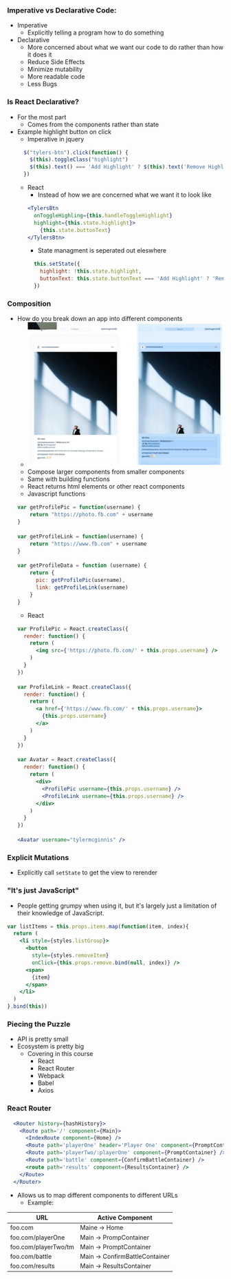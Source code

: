 ### Imperative vs Declarative Code:
- Imperative
  - Explicitly telling a program how to do something
- Declarative
  - More concerned about what we want our code to do rather than how it does it
  - Reduce Side Effects
  - Minimize mutability
  - More readable code
  - Less Bugs

### Is React Declarative?
- For the most part
  - Comes from the components rather than state
- Example highlight button on click
  - Imperative in jquery
  ```javascript
    $("tylers-btn").click(function() {
      $(this).toggleClass("highlight")
      $(this).text() === 'Add Highlight' ? $(this).text('Remove Highlight') : $(this).text('Add Highlight')
    })
  ```
  - React
    - Instead of how we are concerned what we want it to look like
    ```jsx
    <TylersBtn
      onToggleHighling={this.handleToggleHighlight}
      highlight={this.state.highlight}>
        {this.state.buttonText}
    </TylersBtn>
    ```
    - State managment is seperated out eleswhere
    ```javascript
      this.setState({
        highlight: !this.state.highlight,
        buttonText: this.state.buttonText === 'Add Highlight' ? 'Remove Highlight' : 'Add Highlight'
      })
      ```

### Composition
- How do you break down an app into different components
  - ![Instagram](01-Instagram.png)
  - Compose larger components from smaller components
  - Same with building functions
  - React returns html elements or other react components
  - Javascript functions
  ```javascript
  var getProfilePic = function(username) {
      return "https://photo.fb.com" + username
  }

  var getProfileLink = function(username) {
      return "https://www.fb.com" + username
  }

  var getProfileData = function (username) {
      return {
        pic: getProfilePic(username),
        link: getProfileLink(username)
      }
  }
  ```
  - React
  ```jsx
  var ProfilePic = React.createClass({
    render: function() {
      return (
        <img src={'https://photo.fb.com/' + this.props.username} />
      )
    }
  })

  var ProfileLink = React.createClass({
    render: function() {
      return (
        <a href={'https://www.fb.com/' + this.props.username}>
          {this.props.username}
        </a>
      )
    }
  })

  var Avatar = React.createClass({
    render: function() {
      return (
        <div>
          <ProfilePic username={this.props.username} />
          <ProfileLink username={this.props.username} />
        </div>
      )
    }
  })

  <Avatar username="tylermcginnis" />
  ```

### Explicit Mutations
- Explicitly call `setState` to get the view to rerender

### "It's just JavaScript"
- People getting grumpy when using it, but it's largely just a limitation of their knowledge of JavaScript.
```jsx
var listItems = this.props.items.map(function(item, index){
  return (
    <li style={styles.listGroup}>
      <button
        style={styles.removeItem}
        onClick={this.props.remove.bind(null, index)} />
      <span>
        {item}
      </span>
    </li>
  )
}.bind(this))
```

### Piecing the Puzzle
- API is pretty small
- Ecosystem is pretty big
  - Covering in this course
    - React
    - React Router
    - Webpack
    - Babel
    - Axios

### React Router

```jsx
  <Router history={hashHistory}>
    <Route path='/' component={Main}>
      <IndexRoute component={Home} />
      <Route path='playerOne' header='Player One' component={PromptContainer} />
      <Route path='playerTwo/:playerOne' component={PromptContainer} />
      <Route path='battle' component={ConfirmBattleContainer} />
      <route path='results' component={ResultsContainer} />
    </Route>
  </Router>
```

  - Allows us to map different components to different URLs
     - Example:

| __URL__              | __Active Component__           |
|----------------------|--------------------------------|
| foo.com              | Maine -> Home                  |
| foo.com/playerOne    | Main -> PrompContainer         |
| foo.com/playerTwo/tm | Main -> PromptContainer        |
| foo.com/battle       | Main -> ConfirmBattleContainer |
| foo.com/results      | Main -> ResultsContainer       |
